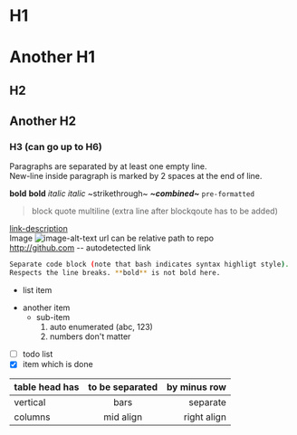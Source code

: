 # H1
Another H1
==========
## H2
Another H2
----------
### H3 (can go up to H6)

Paragraphs are separated by at least one empty line.  
New-line inside paragraph is marked by 2 spaces at the end of line.

**bold** __bold__ *italic* _italic_ ~strikethrough~ ***~combined~*** `pre-formatted`  
> block quote
> multiline (extra line after blockqoute has to be added)
 
[link-description](http://github.com)  
Image ![image-alt-text](https://github.com/favicon.ico) url can be relative path to repo  
http://github.com -- autodetected link  

```bash
Separate code block (note that bash indicates syntax highligt style).
Respects the line breaks. **bold** is not bold here.
```

* list item
- another item
  - sub-item
    1. auto enumerated (abc, 123)
    1. numbers don't matter

- [ ] todo list
- [X] item which is done

table head has | to be separated | by minus row
-|:-:|-:
vertical | bars | separate
columns | mid align | right align
